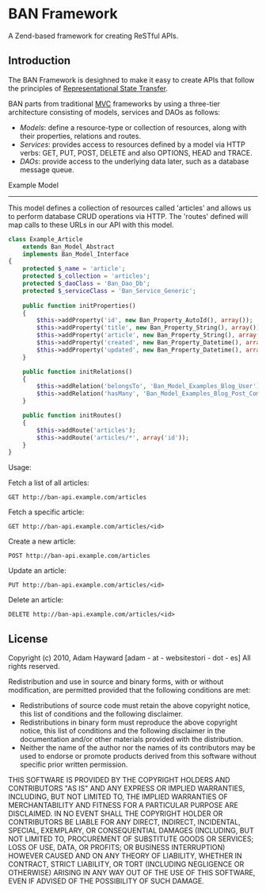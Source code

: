 BAN Framework
=============

A Zend-based framework for creating ReSTful APIs.

Introduction
------------

The BAN Framework is desighned to make it easy to create APIs that follow the
principles of [Representational State Transfer](http://en.wikipedia.org/wiki/Representational_State_Transfer).

BAN parts from traditional [MVC](http://en.wikipedia.org/wiki/Architectural_pattern_%28computer_science%29)
frameworks by using a three-tier architecture consisting of models, services and DAOs as follows:

* *Models*: define a resource-type or collection of resources, along with their properties, relations and routes.
* *Services*: provides access to resources defined by a model via HTTP verbs: GET, PUT, POST, DELETE and also OPTIONS, HEAD and TRACE.
* *DAOs*: provide access to the underlying data later, such as a database message queue.

Example Model
_____________

This model defines a collection of resources called 'articles' and allows us to perform
database CRUD operations via HTTP. The 'routes' defined will map calls to these URLs in
our API with this model.

```php
class Example_Article
    extends Ban_Model_Abstract
    implements Ban_Model_Interface
{
    protected $_name = 'article';
    protected $_collection = 'articles';
    protected $_daoClass = 'Ban_Dao_Db';
    protected $_serviceClass = 'Ban_Service_Generic';
    
    public function initProperties()
    {
        $this->addProperty('id', new Ban_Property_AutoId(), array());
        $this->addProperty('title', new Ban_Property_String(), array());
        $this->addProperty('article', new Ban_Property_String(), array());
        $this->addProperty('created', new Ban_Property_Datetime(), array());
        $this->addProperty('updated', new Ban_Property_Datetime(), array());
    }

    public function initRelations()
    {
        $this->addRelation('belongsTo', 'Ban_Model_Examples_Blog_User');
		$this->addRelation('hasMany', 'Ban_Model_Examples_Blog_Post_Comment');
    }

    public function initRoutes()
    {
        $this->addRoute('articles');
        $this->addRoute('articles/*', array('id'));
    }
}
```

Usage:

Fetch a list of all articles:

    GET http://ban-api.example.com/articles

Fetch a specific article:

    GET http://ban-api.example.com/articles/<id>

Create a new article:

    POST http://ban-api.example.com/articles

Update an article:
    
    PUT http://ban-api.example.com/articles/<id>

Delete an article:
    
    DELETE http://ban-api.example.com/articles/<id>


License
-------

Copyright (c) 2010, Adam Hayward [adam - at - websitestori - dot - es]
All rights reserved.

Redistribution and use in source and binary forms, with or 
without modification, are permitted provided that the following 
conditions are met:

* Redistributions of source code must retain the above copyright 
  notice, this list of conditions and the following disclaimer.
* Redistributions in binary form must reproduce the above copyright 
  notice, this list of conditions and the following disclaimer in the 
  documentation and/or other materials provided with the distribution.
* Neither the name of the author nor the names of its contributors 
  may be used to endorse or promote products derived from this 
  software without specific prior written permission.

THIS SOFTWARE IS PROVIDED BY THE COPYRIGHT HOLDERS AND CONTRIBUTORS "AS 
IS" AND ANY EXPRESS OR IMPLIED WARRANTIES, INCLUDING, BUT NOT LIMITED 
TO, THE IMPLIED WARRANTIES OF MERCHANTABILITY AND FITNESS FOR A 
PARTICULAR PURPOSE ARE DISCLAIMED. IN NO EVENT SHALL THE COPYRIGHT 
HOLDER OR CONTRIBUTORS BE LIABLE FOR ANY DIRECT, INDIRECT, INCIDENTAL, 
SPECIAL, EXEMPLARY, OR CONSEQUENTIAL DAMAGES (INCLUDING, BUT NOT 
LIMITED TO, PROCUREMENT OF SUBSTITUTE GOODS OR SERVICES; LOSS OF USE, 
DATA, OR PROFITS; OR BUSINESS INTERRUPTION) HOWEVER CAUSED AND ON ANY 
THEORY OF LIABILITY, WHETHER IN CONTRACT, STRICT LIABILITY, OR TORT 
(INCLUDING NEGLIGENCE OR OTHERWISE) ARISING IN ANY WAY OUT OF THE USE 
OF THIS SOFTWARE, EVEN IF ADVISED OF THE POSSIBILITY OF SUCH DAMAGE.
